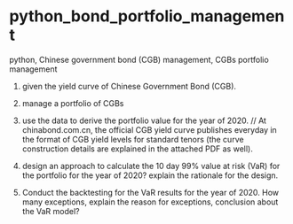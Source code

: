 # python_bond_portfolio_management
python, Chinese government bond (CGB) management, CGBs portfolio management


1. given the yield curve of Chinese Government Bond (CGB).

2. manage a portfolio of CGBs

3. use the data to derive the portfolio value for the year of 2020.
// At chinabond.com.cn, the official CGB yield curve publishes everyday in the format of CGB yield levels for standard tenors (the curve construction details are explained in the attached PDF as well).

4. design an approach to calculate the 10 day 99% value at risk (VaR) for the portfolio for the year of 2020? 
explain the rationale for the design.

5. Conduct the backtesting for the VaR results for the year of 2020.
How many exceptions, explain the reason for exceptions, conclusion about the VaR model?
